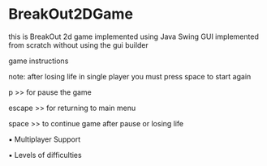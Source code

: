 # BreakOut2DGame

this is BreakOut 2d game implemented using Java Swing GUI implemented from scratch without using the gui builder


game instructions

note: after losing life in single player you must press space to start again 

p >> for pause the game

escape >> for returning to main menu

space >> to continue game after pause or losing life

▪ Multiplayer Support

▪ Levels of difficulties
